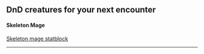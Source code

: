 DnD creatures for your next encounter
---

#### Skeleton Mage

[Skeleton mage statblock](images/creatures/skeleton-mage.png)

---